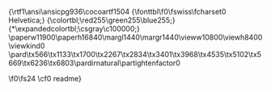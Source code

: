 {\rtf1\ansi\ansicpg936\cocoartf1504
{\fonttbl\f0\fswiss\fcharset0 Helvetica;}
{\colortbl;\red255\green255\blue255;}
{\*\expandedcolortbl;\csgray\c100000;}
\paperw11900\paperh16840\margl1440\margr1440\vieww10800\viewh8400\viewkind0
\pard\tx566\tx1133\tx1700\tx2267\tx2834\tx3401\tx3968\tx4535\tx5102\tx5669\tx6236\tx6803\pardirnatural\partightenfactor0

\f0\fs24 \cf0 readme}